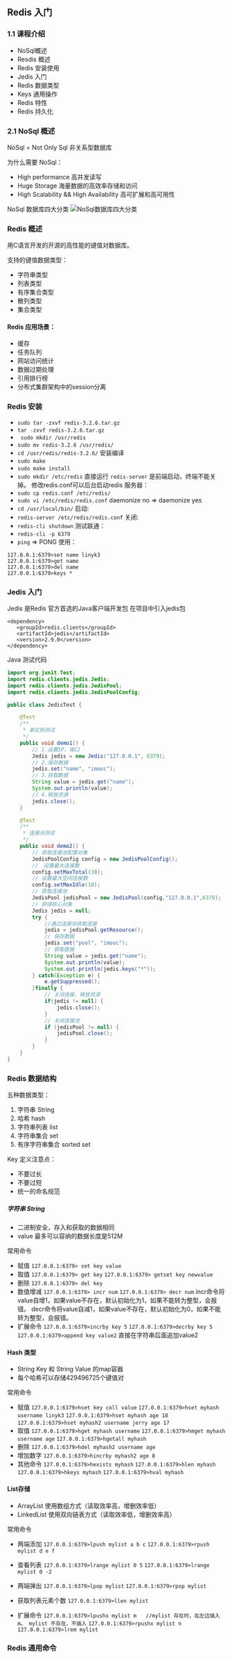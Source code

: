 ## Redis 入门

### 1.1 课程介绍
- NoSql概述
- Resdis 概述
- Redis 安装使用
- Jedis 入门
- Redis 数据类型
- Keys 通用操作
- Redis 特性
- Redis 持久化

### 2.1 NoSql 概述
NoSql = Not Only Sql
非关系型数据库

为什么需要 NoSql： 
 - High performance 高并发读写
 - Huge Storage 海量数据的高效率存储和访问
 - High Scalability && High Availability 高可扩展和高可用性
 
NoSql 数据库四大分类
![NoSql数据库四大分类](https://github.com/lyk2655/lyk2655.github.io/raw/master/imooc/Redis/img/NoSql_4类数据库比较.png)

### Redis 概述
用C语言开发的开源的高性能的键值对数据库。

支持的键值数据类型：
 - 字符串类型
 - 列表类型
 - 有序集合类型
 - 散列类型
 - 集合类型
 
#### Redis 应用场景：
 - 缓存
 - 任务队列
 - 网站访问统计
 - 数据过期处理
 - 引用排行榜
 - 分布式集群架构中的session分离
 
### Redis 安装

 - `sudo tar -zxvf redis-3.2.6.tar.gz`
 - `tar -zxvf redis-3.2.6.tar.gz`
 - ` sudo mkdir /usr/redis`
 - `sudo mv redis-3.2.6 /usr/redis/`
 - `cd /usr/redis/redis-3.2.6/`
 安装编译
 - `sudo make`
 - `sudo make install`
 - `sudo mkdir /etc/redis`
  直接运行 `redis-server` 是前端启动，终端不能关掉。
  修改redis.conf可以后台启动redis 服务器：
 - `sudo cp redis.conf /etc/redis/`
 - `sudo vi /etc/redis/redis.conf` daemonize no  => daemonize  yes
 - `cd /usr/local/bin/`
 启动:
 - `redis-server /etc/redis/redis.conf`
 关闭:
  - `redis-cli shutdown`
 测试联通：
 - `redis-cli -p 6379`
 - `ping` => PONG
 使用：
 ```
 127.0.0.1:6379>set name linyk3
 127.0.0.1:6379>get name
 127.0.0.1:6379>del name
 127.0.0.1:6379>keys *
 ```
 
 ### Jedis 入门
 Jedis 是Redis 官方首选的Java客户端开发包
 在项目中引入jedis包
 ```
<dependency>
	<groupId>redis.clients</groupId>
	<artifactId>jedis</artifactId>
	<version>2.9.0</version>
</dependency>
```

Java 测试代码
```java
import org.junit.Test;
import redis.clients.jedis.Jedis;
import redis.clients.jedis.JedisPool;
import redis.clients.jedis.JedisPoolConfig;

public class JedisTest {

	@Test
	/**
	 * 单实例测试
	 */
	public void demo1() {
		// 1.设置IP，端口
		Jedis jedis = new Jedis("127.0.0.1", 6379);
		// 2.保存数据
		jedis.set("name", "imooc");
		// 3.获取数据
		String value = jedis.get("name");
		System.out.println(value);
		// 4.释放资源
		jedis.close();
	}

	@Test
	/**
	 * 连接池测试
	 */
	public void demo2() {
		// 获取连接池配置对象
		JedisPoolConfig config = new JedisPoolConfig();
		//　设置最大连接数
		config.setMaxTotal(30);
		// 设置最大空闲连接数
		config.setMaxIdle(10);
		// 获取连接池
		JedisPool jedisPool = new JedisPool(config,"127.0.0.1",6379);
		// 获得核心对象
		Jedis jedis = null;
		try {
			//通过连接池获取连接
			jedis = jedisPool.getResource();
			// 保存数据
			jedis.set("pool", "imooc");
			// 获取数据
			String value = jedis.get("name");
			System.out.println(value);
			System.out.println(jedis.keys("*"));
		} catch(Exception e) {
			e.getSuppressed();
		}finally {
			// 关闭连接，释放资源
			if(jedis != null) {
				jedis.close();
			}
			// 关闭连接池
			if (jedisPool != null) {
				jedisPool.close();
			}
		}
	}
}
```
 
### Redis 数据结构
五种数据类型：
 1. 字符串 String
 2. 哈希 hash
 3. 字符串列表 list
 4. 字符串集合 set
 5. 有序字符串集合 sorted set
 
Key 定义注意点：
 - 不要过长
 - 不要过短
 - 统一的命名规范
 
 ##### 字符串 String
  - 二进制安全，存入和获取的数据相同
  - value 最多可以容纳的数据长度是512M

常用命令
 - 赋值 
 `127.0.0.1:6379> set key value`
 - 取值
`127.0.0.1:6379> get key`
`127.0.0.1:6379> getset key newvalue` 
 - 删除
`127.0.0.1:6379> del key`
 - 数值增减
 `127.0.0.1:6379> incr num`
 `127.0.0.1:6379> decr num`
 incr命令将value自增1，如果value不存在，默认初始化为1，如果不能转为整型，会报错。
 decr命令将value自减1，如果value不存在，默认初始化为0，如果不能转为整型，会报错。
 - 扩展命令
 `127.0.0.1:6379>incrby key 5`
 `127.0.0.1:6379>decrby key 5`
 `127.0.0.1:6379>append key value2` 直接在字符串后面追加value2
 

#### Hash 类型
 - String Key 和 String Value 的map容器
 - 每个哈希可以存储429496725个键值对
 
常用命令
- 赋值
`127.0.0.1:6379>hset key coll value`
`127.0.0.1:6379>hset myhash username linyk3`
`127.0.0.1:6379>hset myhash age 18`
`127.0.0.1:6379>hset myhash2 username jerry age 17`
- 取值
`127.0.0.1:6379>hget myhash username`
`127.0.0.1:6379>hmget myhash username age`
`127.0.0.1:6379>hgetall myhash`
- 删除
`127.0.0.1:6379>hdel myhash2 username age`
- 增加数字
`127.0.0.1:6379>hincrby myhash2 age 8`
- 其他命令
`127.0.0.1:6379>hexists myhash`
`127.0.0.1:6379>hlen myhash`
`127.0.0.1:6379>hkeys myhash`
`127.0.0.1:6379>hval myhash`

#### List存储
- ArrayList 使用数组方式（读取效率高，增删效率低）
- LinkedList 使用双向链表方式（读取效率低，增删效率高）

常用命令 
- 两端添加
`127.0.0.1:6379>lpush mylist a b c`
`127.0.0.1:6379>rpush mylist d e f`

- 查看列表
`127.0.0.1:6379>lrange mylist 0 5`
`127.0.0.1:6379>lrange mylist 0 -2`
- 两端弹出
`127.0.0.1:6379>lpop mylist`
`127.0.0.1:6379>rpop mylist`
- 获取列表元素个数
`127.0.0.1:6379>llen mylist`
- 扩展命令
`127.0.0.1:6379>lpushx mylist m   //mylist 存在时，在左边插入m。 mylist 不存在，不插入`
`127.0.0.1:6379>rpushx mylist n`
`127.0.0.1:6379>lrem mylist `
### Redis 通用命令
 
 
 
 
 
 
 
